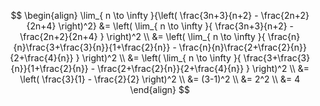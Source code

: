 $$
\begin{align}
\lim_{ n \to \infty }{\left( \frac{3n+3}{n+2} - \frac{2n+2}{2n+4} \right)^2} 
&= \left( \lim_{ n \to \infty }{ \frac{3n+3}{n+2} - \frac{2n+2}{2n+4} }  \right)^2 \\
&= \left( \lim_{ n \to \infty }{ \frac{n}{n}\frac{3+\frac{3}{n}}{1+\frac{2}{n}} - \frac{n}{n}\frac{2+\frac{2}{n}}{2+\frac{4}{n}} }  \right)^2 \\
&= \left( \lim_{ n \to \infty }{ \frac{3+\frac{3}{n}}{1+\frac{2}{n}} - \frac{2+\frac{2}{n}}{2+\frac{4}{n}} }  \right)^2 \\
&= \left(  \frac{3}{1} - \frac{2}{2}   \right)^2 \\
&= (3-1)^2 \\
&= 2^2 \\
&= 4
\end{align}
$$
